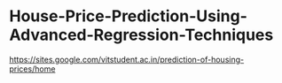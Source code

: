 # House-Price-Prediction-Using-Advanced-Regression-Techniques

https://sites.google.com/vitstudent.ac.in/prediction-of-housing-prices/home
